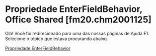 
# Propriedade EnterFieldBehavior, Office Shared [fm20.chm2001125]

Olá! Você foi redirecionado para uma das nossas páginas de Ajuda F1. Selecione o tópico que estava procurando abaixo.

[Propriedade EnterFieldBehavior](http://msdn.microsoft.com/library/6657b5c5-d204-1c5e-c8d7-e84bc51efe15%28Office.15%29.aspx)
